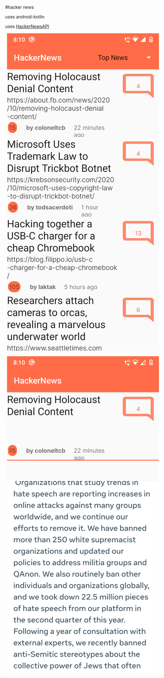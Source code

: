 #hacker news

uses android-kotlin

uses [HackerNewsAPI](https://github.com/HackerNews/API)
<p align="center"> 
	<img src = "./ScreenShot/screenshot1.png">
</p>


<p align="center"> 
	<img src = "./ScreenShot/screenshot2.png">
</p>
